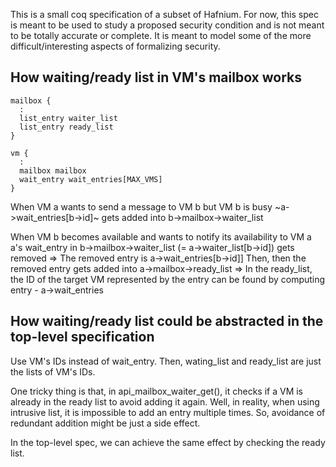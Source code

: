 This is a small coq specification of a subset of Hafnium. For now, this spec is 
meant to be used to study a proposed security condition and is not meant to be 
totally accurate or complete. It is meant to model some of the more 
difficult/interesting aspects of formalizing security.

## How waiting/ready list in VM's mailbox works

~~~
mailbox {
  :
  list_entry waiter_list
  list_entry ready_list
}

vm {
  :
  mailbox mailbox
  wait_entry wait_entries[MAX_VMS]
}
~~~

When VM a wants to send a message to VM b but VM b is busy
  ~a->wait_entries[b->id]~ gets added into b->mailbox->waiter_list
  
When VM b becomes available and wants to notify its availability to VM a
  a's wait_entry in b->mailbox->waiter_list (= a->waiter_list[b->id]) gets removed
     => The removed entry is a->wait_entries[b->id]]
  Then, then the removed entry gets added into a->mailbox->ready_list
     => In the ready_list, the ID of the target VM represented by the entry can be
        found by computing entry - a->wait_entries

## How waiting/ready list could be abstracted in the top-level specification

Use VM's IDs instead of wait_entry. Then, wating_list and ready_list are just the lists of VM's IDs. 

One tricky thing is that, in api_mailbox_waiter_get(), it checks if a VM is already in the ready list to avoid adding it again. Well, in reality, when using intrusive list, it is impossible to add an entry multiple times. So, avoidance of redundant addition might be just a side effect.

In the top-level spec, we can achieve the same effect by checking the ready list.
